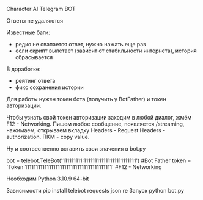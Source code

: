 Character AI Telegram BOT

Ответы не удаляются

Известные баги: 
- редко не свапается ответ, нужно нажать еще раз
- если скрипт вылетает (зависит от стабильности интернета), история сбрасывается

В доработке:
- рейтинг ответа
- фикс сохранения истории

Для работы нужен токен бота (получить у BotFather) и токен авторизации.

Чтобы узнать свой токен авторизации заходим в любой диалог, жмём F12 - Networking. Пишем любое сообщение, появляется /streaming, нажимаем, открываем вкладку Headers - Request Headers - authorization. ПКМ - copy value.

Ну и соотвественно вставить свои значения в bot.py

bot = telebot.TeleBot('111111111:111111111111111111111111') #Bot Father
token = 'Token 1111111111111111111111111111111111111111' #F12 - Networking

Необходим Python 3.10.9 64-bit

Зависимости
pip install telebot requests json re
Запуск
python bot.py 

